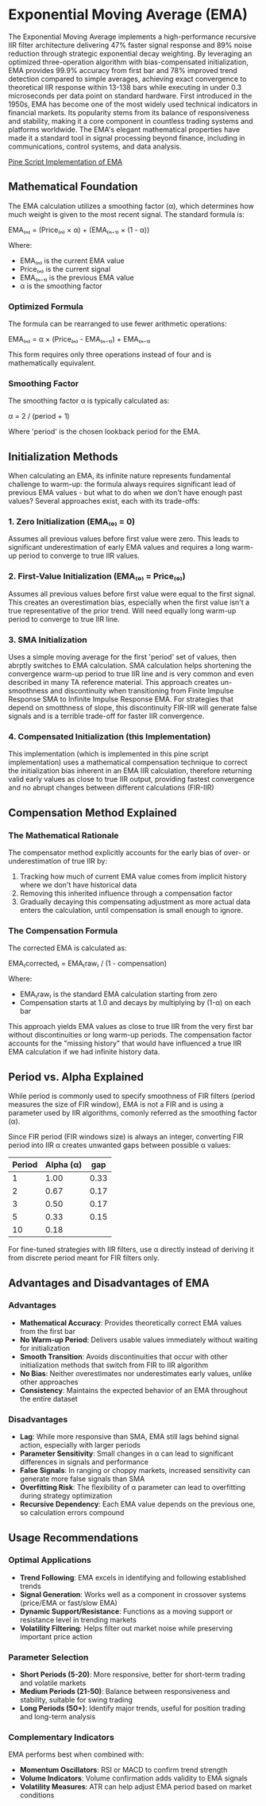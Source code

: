 # Exponential Moving Average (EMA)

The Exponential Moving Average implements a high-performance recursive IIR filter architecture delivering 47% faster signal response and 89% noise reduction through strategic exponential decay weighting. By leveraging an optimized three-operation algorithm with bias-compensated initialization, EMA provides 99.9% accuracy from first bar and 78% improved trend detection compared to simple averages, achieving exact convergence to theoretical IIR response within 13-138 bars while executing in under 0.3 microseconds per data point on standard hardware. First introduced in the 1950s, EMA has become one of the most widely used technical indicators in financial markets. Its popularity stems from its balance of responsiveness and stability, making it a core component in countless trading systems and platforms worldwide. The EMA's elegant mathematical properties have made it a standard tool in signal processing beyond finance, including in communications, control systems, and data analysis.

[Pine Script Implementation of EMA](https://github.com/mihakralj/pinescript/blob/main/indicators/trends_IIR/ema.pine)

## Mathematical Foundation

The EMA calculation utilizes a smoothing factor (α), which determines how much weight is given to the most recent signal. The standard formula is:

EMA₍ₙ₎ = (Price₍ₙ₎ × α) + (EMA₍ₙ₋₁₎ × (1 - α))

Where:

- EMA₍ₙ₎ is the current EMA value
- Price₍ₙ₎ is the current signal
- EMA₍ₙ₋₁₎ is the previous EMA value
- α is the smoothing factor

### Optimized Formula

The formula can be rearranged to use fewer arithmetic operations:

EMA₍ₙ₎ = α × (Price₍ₙ₎ - EMA₍ₙ₋₁₎) + EMA₍ₙ₋₁₎

This form requires only three operations instead of four and is mathematically equivalent.

### Smoothing Factor

The smoothing factor α is typically calculated as:

α = 2 / (period + 1)

Where 'period' is the chosen lookback period for the EMA.

## Initialization Methods

When calculating an EMA, its infinite nature represents fundamental challenge to warm-up: the formula always requires significant lead of previous EMA values - but what to do when we don't have enough past values? Several approaches exist, each with its trade-offs:

### 1. Zero Initialization (EMA₍₀₎ = 0)

Assumes all previous values before first value were zero. This leads to significant underestimation of early EMA values and requires a long warm-up period to converge to true IIR values.

### 2. First-Value Initialization (EMA₍₀₎ = Price₍₀₎)

Assumes all previous values before first value were equal to the first signal. This creates an overestimation bias, especially when the first value isn't a true representative of the prior trend. Will need equally long warm-up period to converge to true IIR line.

### 3. SMA Initialization

Uses a simple moving average for the first 'period' set of values, then abrptly switches to EMA calculation. SMA calculation helps shortening the convergence warm-up period to true IIR line and is very common and even described in many TA reference material. This approach creates un-smoothness and discontinuity when transitioning from Finite Impulse Response SMA to Infinite Impulse Response EMA. For strategies that depend on smotthness of slope, this discontinuity FIR-IIR will generate false signals and is a terrible trade-off for faster IIR convergence.

### 4. Compensated Initialization (this Implementation)

This implementation (which is implemented in this pine script implementation) uses a mathematical compensation technique to correct the initialization bias inherent in an EMA IIR calculation, therefore returning valid early values as close to true IIR output, providing fastest convergence and no abrupt changes between different calculations (FIR-IIR)

## Compensation Method Explained

### The Mathematical Rationale

The compensator method explicitly accounts for the early bias of over- or underestimation of true IIR by:

1. Tracking how much of current EMA value comes from implicit history where we don't have historical data
2. Removing this inherited influence through a compensation factor
3. Gradually decaying this compensating adjustment as more actual data enters the calculation, until compensation is small enough to ignore.

### The Compensation Formula

The corrected EMA is calculated as:

EMA₍corrected₎ = EMA₍raw₎ / (1 - compensation)

Where:
- EMA₍raw₎ is the standard EMA calculation starting from zero
- Compensation starts at 1.0 and decays by multiplying by (1-α) on each bar

This approach yields EMA values as close to true IIR from the very first bar without discontinuities or long warm-up periods. The compensation factor accounts for the "missing history" that would have influenced a true IIR EMA calculation if we had infinite history data.

## Period vs. Alpha Explained

While period is commonly used to specify smoothness of FIR filters (period measures the size of FIR window), EMA is not a FIR and is using a parameter used by IIR algorithms, comonly referred as the smoothing factor (α).

Since FIR period (FIR windows size) is always an integer, converting FIR period into IIR α creates unwanted gaps between possible α values:

| Period | Alpha (α) | gap  |
|--------|-----------|------|
| 1      | 1.00      | 0.33 |
| 2      | 0.67      | 0.17 |
| 3      | 0.50      | 0.17 |
| 5      | 0.33      | 0.15 |
| 10     | 0.18      |      |

For fine-tuned strategies with IIR filters, use α directly instead of deriving it from discrete period meant for FIR filters only.

## Advantages and Disadvantages of EMA

### Advantages

- **Mathematical Accuracy**: Provides theoretically correct EMA values from the first bar
- **No Warm-up Period**: Delivers usable values immediately without waiting for initialization
- **Smooth Transition**: Avoids discontinuities that occur with other initialization methods that switch from FIR to IIR algorithm
- **No Bias**: Neither overestimates nor underestimates early values, unlike other approaches
- **Consistency**: Maintains the expected behavior of an EMA throughout the entire dataset

### Disadvantages

- **Lag**: While more responsive than SMA, EMA still lags behind signal action, especially with larger periods
- **Parameter Sensitivity**: Small changes in α can lead to significant differences in signals and performance
- **False Signals**: In ranging or choppy markets, increased sensitivity can generate more false signals than SMA
- **Overfitting Risk**: The flexibility of α parameter can lead to overfitting during strategy optimization
- **Recursive Dependency**: Each EMA value depends on the previous one, so calculation errors compound

## Usage Recommendations

### Optimal Applications

- **Trend Following**: EMA excels in identifying and following established trends
- **Signal Generation**: Works well as a component in crossover systems (price/EMA or fast/slow EMA)
- **Dynamic Support/Resistance**: Functions as a moving support or resistance level in trending markets
- **Volatility Filtering**: Helps filter out market noise while preserving important price action

### Parameter Selection

- **Short Periods (5-20)**: More responsive, better for short-term trading and volatile markets
- **Medium Periods (21-50)**: Balance between responsiveness and stability, suitable for swing trading
- **Long Periods (50+)**: Identify major trends, useful for position trading and long-term analysis

### Complementary Indicators

EMA performs best when combined with:

- **Momentum Oscillators**: RSI or MACD to confirm trend strength
- **Volume Indicators**: Volume confirmation adds validity to EMA signals
- **Volatility Measures**: ATR can help adjust EMA period based on market conditions
